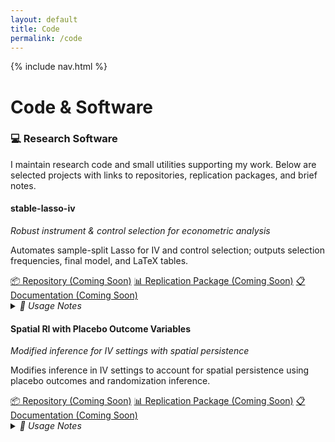 ```yaml
---
layout: default
title: Code
permalink: /code
---
```


{% include nav.html %}

# Code & Software

<div class="card">
  <h3>💻 Research Software</h3>
  <p>
    I maintain research code and small utilities supporting my work. 
    Below are selected projects with links to repositories, replication packages, and brief notes.
  </p>
</div>

<div class="code-item">
  <h4>stable-lasso-iv</h4>
  <p><em>Robust instrument & control selection for econometric analysis</em></p>
  <p>
    Automates sample-split Lasso for IV and control selection; outputs selection frequencies, final model, and LaTeX tables.
  </p>
  <div class="code-links">
    <a href="#">📦 Repository (Coming Soon)</a>
    <a href="#">📊 Replication Package (Coming Soon)</a>
    <a href="#">📋 Documentation (Coming Soon)</a>
  </div>
  
  <details>
    <summary><em>🔧 Usage Notes</em></summary>
    <div>
      <p>
        Batch Lasso for instruments and controls with stability selection; exports selection frequencies and a final IV model. 
        Includes helpers for clustered SEs and FE. Suitable for moderately large datasets. Written in Python with pandas, 
        numpy, and scikit-learn dependencies.
      </p>
    </div>
  </details>
</div>

<div class="code-item">
  <h4>Spatial RI with Placebo Outcome Variables</h4>
  <p><em>Modified inference for IV settings with spatial persistence</em></p>
  <p>
    Modifies inference in IV settings to account for spatial persistence using placebo outcomes and randomization inference.
  </p>
  <div class="code-links">
    <a href="#">📦 Repository (Coming Soon)</a>
    <a href="#">📊 Replication Package (Coming Soon)</a>
    <a href="#">📋 Documentation (Coming Soon)</a>
  </div>
  
  <details>
    <summary><em>🔧 Usage Notes</em></summary>
    <div>
      <p>
        Provides placebo-outcome generators over spatial grids and randomization inference routines compatible with clustered 
        settings; designed to plug into standard IV pipelines. Includes visualization tools for spatial autocorrelation 
        diagnostics and Monte Carlo simulation capabilities.
      </p>
    </div>
  </details>
</div>



